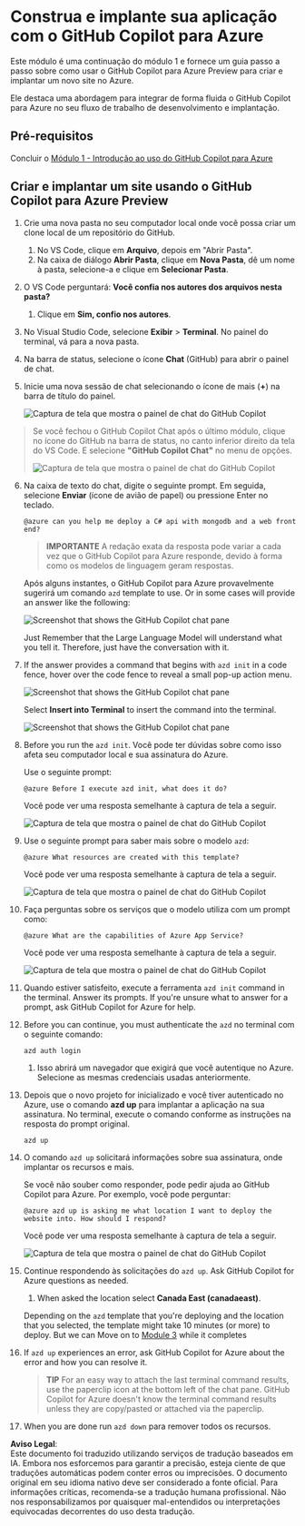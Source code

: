 # Construa e implante sua aplicação com o GitHub Copilot para Azure

Este módulo é uma continuação do módulo 1 e fornece um guia passo a passo sobre como usar o GitHub Copilot para Azure Preview para criar e implantar um novo site no Azure.

Ele destaca uma abordagem para integrar de forma fluida o GitHub Copilot para Azure no seu fluxo de trabalho de desenvolvimento e implantação.

## Pré-requisitos

Concluir o [Módulo 1 - Introdução ao uso do GitHub Copilot para Azure](./01-Getting-Started-with-GitHub-Copilot-for-Azure.md)

## Criar e implantar um site usando o GitHub Copilot para Azure Preview

1. Crie uma nova pasta no seu computador local onde você possa criar um clone local de um repositório do GitHub.
    1. No VS Code, clique em **Arquivo**, depois em "Abrir Pasta".
    1. Na caixa de diálogo **Abrir Pasta**, clique em **Nova Pasta**, dê um nome à pasta, selecione-a e clique em **Selecionar Pasta**.

1. O VS Code perguntará: **Você confia nos autores dos arquivos nesta pasta?**
    1. Clique em **Sim, confio nos autores**.

1. No Visual Studio Code, selecione **Exibir** > **Terminal**. No painel do terminal, vá para a nova pasta.

1. Na barra de status, selecione o ícone **Chat** (GitHub) para abrir o painel de chat.

1. Inicie uma nova sessão de chat selecionando o ícone de mais (**+**) na barra de título do painel.

   ![Captura de tela que mostra o painel de chat do GitHub Copilot](../../../06-Using-GitHub-Copilot-for-Azure-to-Deploy-to-Cloud/images/mod2-CopilotChat.png "Iniciar uma nova sessão de chat")

> Se você fechou o GitHub Copilot Chat após o último módulo, clique no ícone do GitHub na barra de status, no canto inferior direito da tela do VS Code. E selecione **"GitHub Copilot Chat"** no menu de opções.
>
> ![Captura de tela que mostra o painel de chat do GitHub Copilot](../../../06-Using-GitHub-Copilot-for-Azure-to-Deploy-to-Cloud/images/mod2-CopilotChat-2.png "Iniciar uma nova sessão de chat")

6. Na caixa de texto do chat, digite o seguinte prompt. Em seguida, selecione **Enviar** (ícone de avião de papel) ou pressione Enter no teclado.

   ```prompt
   @azure can you help me deploy a C# api with mongodb and a web front end?
   ```

    > **IMPORTANTE**
    A redação exata da resposta pode variar a cada vez que o GitHub Copilot para Azure responde, devido à forma como os modelos de linguagem geram respostas.

   Após alguns instantes, o GitHub Copilot para Azure provavelmente sugerirá um comando `azd` template to use.  Or in some cases will provide an answer like the following:

    ![Screenshot that shows the GitHub Copilot chat pane](../../../06-Using-GitHub-Copilot-for-Azure-to-Deploy-to-Cloud/images/mod2-CopilotChat-3.png "Screenshot that shows a response from GitHub Copilot for Azure with instructions for using a template to create a website in Azure.")

    Just Remember that the Large Language Model will understand what you tell it.  Therefore, just have the conversation with it.

1. If the answer provides a command that begins with `azd init` in a code fence, hover over the code fence to reveal a small pop-up action menu.

    ![Screenshot that shows the GitHub Copilot chat pane](../../../06-Using-GitHub-Copilot-for-Azure-to-Deploy-to-Cloud/images/mod2-CopilotChat-4.png "Screenshot that shows a pop-up menu with an option to insert a code-fenced command into the Visual Studio Code terminal.")

    Select **Insert into Terminal** to insert the command into the terminal.

    ![Screenshot that shows the GitHub Copilot chat pane](../../../06-Using-GitHub-Copilot-for-Azure-to-Deploy-to-Cloud/images/mod2-CopilotChat-5.png "Screenshot that shows the Visual Studio Code terminal after insertion of a code-fenced command.")

1. Before you run the `azd init`. Você pode ter dúvidas sobre como isso afeta seu computador local e sua assinatura do Azure.

   Use o seguinte prompt:

   ```prompt
   @azure Before I execute azd init, what does it do?
   ```

   Você pode ver uma resposta semelhante à captura de tela a seguir.

   ![Captura de tela que mostra o painel de chat do GitHub Copilot](../../../06-Using-GitHub-Copilot-for-Azure-to-Deploy-to-Cloud/images/mod2-CopilotChat-6.png "Captura de tela que mostra uma resposta do GitHub Copilot para Azure explicando o que o comando de inicialização faz.")

1. Use o seguinte prompt para saber mais sobre o modelo `azd`:

   ```prompt
   @azure What resources are created with this template?
   ```

   Você pode ver uma resposta semelhante à captura de tela a seguir.

    ![Captura de tela que mostra o painel de chat do GitHub Copilot](../../../06-Using-GitHub-Copilot-for-Azure-to-Deploy-to-Cloud/images/mod2-CopilotChat-7.png "Captura de tela que mostra uma resposta do GitHub Copilot para Azure explicando os recursos criados pelo modelo sugerido.")

1. Faça perguntas sobre os serviços que o modelo utiliza com um prompt como:

   ```prompt
   @azure What are the capabilities of Azure App Service?
   ```

   Você pode ver uma resposta semelhante à captura de tela a seguir.

    ![Captura de tela que mostra o painel de chat do GitHub Copilot](../../../06-Using-GitHub-Copilot-for-Azure-to-Deploy-to-Cloud/images/mod2-CopilotChat-8.png "Captura de tela que mostra uma resposta do GitHub Copilot para Azure explicando as capacidades do Azure App Service.")

1. Quando estiver satisfeito, execute a ferramenta `azd init` command in the terminal. Answer its prompts. If you're unsure what to answer for a prompt, ask GitHub Copilot for Azure for help.

1. Before you can continue, you must authenticate the `azd` no terminal com o seguinte comando:

    ```cmd
    azd auth login
    ```

    1. Isso abrirá um navegador que exigirá que você autentique no Azure. Selecione as mesmas credenciais usadas anteriormente.

1. Depois que o novo projeto for inicializado e você tiver autenticado no Azure, use o comando **azd up** para implantar a aplicação na sua assinatura. No terminal, execute o comando conforme as instruções na resposta do prompt original.

    ```
    azd up
    ```

1. O comando `azd up` solicitará informações sobre sua assinatura, onde implantar os recursos e mais.

    Se você não souber como responder, pode pedir ajuda ao GitHub Copilot para Azure. Por exemplo, você pode perguntar:

    ```prompt
    @azure azd up is asking me what location I want to deploy the website into. How should I respond?
    ```

    Você pode ver uma resposta semelhante à captura de tela a seguir.

    ![Captura de tela que mostra o painel de chat do GitHub Copilot](../../../06-Using-GitHub-Copilot-for-Azure-to-Deploy-to-Cloud/images/mod2-CopilotChat-9.png "Captura de tela que mostra uma resposta do GitHub Copilot para Azure explicando o que são as localizações do Azure e como escolher uma.")

5. Continue respondendo às solicitações do `azd up`. Ask GitHub Copilot for Azure questions as needed.

    1. When asked the location select **Canada East (canadaeast)**.

    Depending on the `azd` template that you're deploying and the location that you selected, the template might take 10 minutes (or more) to deploy. But we can Move on to [Module 3](./03-Get-Answers-to-your-Questions-about-Azure-Services-and-Resources.md) while it completes

1. If `azd up` experiences an error, ask GitHub Copilot for Azure about the error and how you can resolve it.

    > **TIP**
    > For an easy way to attach the last terminal command results, use the paperclip icon at the bottom left of the chat pane. GitHub Copilot for Azure doesn't know the terminal command results unless they are copy/pasted or attached via the paperclip.


1. When you are done run `azd down` para remover todos os recursos.

**Aviso Legal**:  
Este documento foi traduzido utilizando serviços de tradução baseados em IA. Embora nos esforcemos para garantir a precisão, esteja ciente de que traduções automáticas podem conter erros ou imprecisões. O documento original em seu idioma nativo deve ser considerado a fonte oficial. Para informações críticas, recomenda-se a tradução humana profissional. Não nos responsabilizamos por quaisquer mal-entendidos ou interpretações equivocadas decorrentes do uso desta tradução.